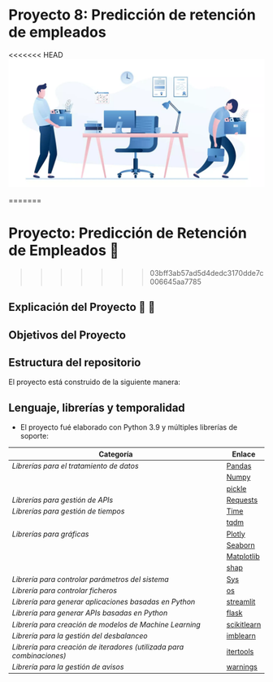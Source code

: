 # Proyecto 8: Predicción de retención de empleados

<<<<<<< HEAD
![imagen](images/foto-empleados.webp)

=======
# Proyecto: Predicción de Retención de Empleados 🏢
>>>>>>> 03bff3ab57ad5d4dedc3170dde7c006645aa7785

## Explicación del Proyecto 🏢 🏢







## Objetivos del Proyecto






## Estructura del repositorio

El proyecto está construido de la siguiente manera:










## Lenguaje, librerías y temporalidad
- El proyecto fué elaborado con Python 3.9 y múltiples librerías de soporte:

| **Categoría**                             | **Enlace**                                                                                 |
|-------------------------------------------|-------------------------------------------------------------------------------------------|
| *Librerías para el tratamiento de datos*  | [Pandas](https://pandas.pydata.org/docs/)                                                 |
|                                           | [Numpy](https://numpy.org/doc/)                                                           |
|                                           | [pickle](https://docs.python.org/3/library/pickle.html)                                                           |
| *Librerías para gestión de APIs*         | [Requests](https://pypi.org/project/requests/)                                            |
| *Librerías para gestión de tiempos*       | [Time](https://docs.python.org/3/library/time.html)                                       |
|                                           | [tqdm](https://numpy.org/doc/)                                                            |
| *Librerías para gráficas*                 | [Plotly](https://plotly.com/python/)                                                      |
|                                           | [Seaborn](https://seaborn.pydata.org)                                                     |
|                                           | [Matplotlib](https://matplotlib.org/stable/index.html)                                    |
|                                           | [shap](https://shap.readthedocs.io/en/latest/)                                            |
| *Librería para controlar parámetros del sistema* | [Sys](https://docs.python.org/3/library/sys.html)                                        |
| *Librería para controlar ficheros*        | [os](https://docs.python.org/3/library/os.html)                                           |
| *Librería para generar aplicaciones basadas en Python* | [streamlit](https://docs.streamlit.io)                                                  |
| *Librería para generar APIs basadas en Python* | [flask](https://flask.palletsprojects.com/en/stable/)                                    |
| *Librería para creación de modelos de Machine Learning* | [scikitlearn](https://scikit-learn.org/stable/)                                         |
| *Librería para la gestión del desbalanceo* | [imblearn](https://imbalanced-learn.org/stable/)                                          |
| *Librería para creación de iteradores (utilizada para combinaciones)* | [itertools](https://docs.python.org/3/library/itertools.html)                           |
| *Librería para la gestión de avisos*      | [warnings](https://docs.python.org/3/library/warnings.html)                               |



